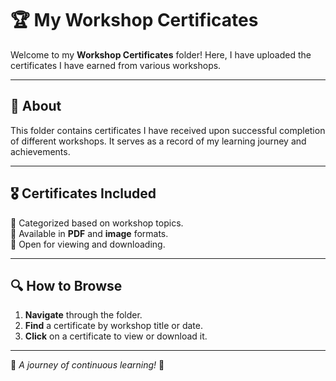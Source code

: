 # 🏆 My Workshop Certificates

Welcome to my **Workshop Certificates** folder! Here, I have uploaded the certificates I have earned from various workshops.

---

## 📜 About
This folder contains certificates I have received upon successful completion of different workshops. It serves as a record of my learning journey and achievements.

---

## 🎖️ Certificates Included
📌 Categorized based on workshop topics.  
📌 Available in **PDF** and **image** formats.  
📌 Open for viewing and downloading.  

---

## 🔍 How to Browse
1. **Navigate** through the folder.
2. **Find** a certificate by workshop title or date.
3. **Click** on a certificate to view or download it.

---

🚀 *A journey of continuous learning!* 🎉
